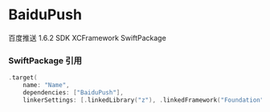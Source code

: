 # BaiduPush

百度推送 1.6.2 SDK XCFramework SwiftPackage

### SwiftPackage 引用

```swift
.target(
    name: "Name",
    dependencies: ["BaiduPush"],
    linkerSettings: [.linkedLibrary("z"), .linkedFramework("Foundation"), .linkedFramework("CoreTelephony"), .linkedFramework("AdSupport"), .linkedFramework("CoreLocation"), .linkedFramework("SystemConfiguration")]),
```
